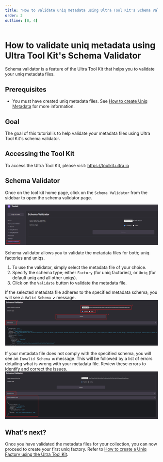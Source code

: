 ```yaml
---
title: "How to validate uniq metadata using Ultra Tool Kit's Schema Validator"
order: 3
outline: [0, 4]
---
```


# How to validate uniq metadata using Ultra Tool Kit's Schema Validator

Schema validator is a feature of the Ultra Tool Kit that helps you to validate your uniq metadata files.

## Prerequisites

-   You must have created uniq metadata files. See [How to create Uniq Metadata](./how-to-create-uniq-metadata.md) for more information.

## Goal

The goal of this tutorial is to help validate your metadata files using Ultra Tool Kit's schema validator.

## Accessing the Tool Kit

To access the Ultra Tool Kit, please visit: https://toolkit.ultra.io

## Schema Validator

Once on the tool kit home page, click on the `Schema Validator` from the sidebar to open the schema validator page.

![](./images/schema-validator-default.png)

Schema validator allows you to validate the metadata files for both; uniq factories and uniqs.

1. To use the validator, simply select the metadata file of your choice.
2. Specify the schema type; either `Factory` (for uniq factories), or `Uniq` (for default uniq and all other uniqs).
3. Click on the `Validate` button to validate the metadata file.

If the selected metadata file adheres to the specified metadata schema, you will see a `Valid Schema ✔️` message.
![](./images/schema-validator-valid-factory.png)

If your metadata file does not comply with the specified schema, you will see an `Invalid Schema ❌` message. This will be followed by a list of errors detailing what is wrong with your metadata file. Review these errors to identify and correct the issues.
![](./images/schema-validator-invalid-factory.png)

## What's next?

Once you have validated the metadata files for your collection, you can now proceed to create your first uniq factory. Refer to [How to create a Uniq Factory using the Ultra Tool Kit](./how-to-create-uniq-factory-using-toolkit.md).

